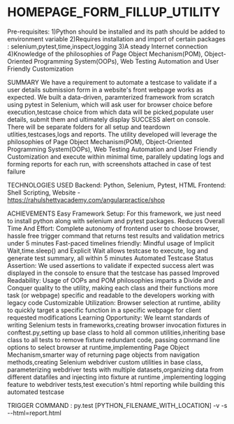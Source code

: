 # HOMEPAGE_FORM_FILLUP_UTILITY 

Pre-requisites:
1)Python should be installed and its path should be added to environment variable 
2)Requires installation and import of certain packages : selenium,pytest,time,inspect,logging
3)A steady Internet connection
4)Knowledge of the philosophies of Page Object Mechanism(POM), Object-Oriented Programming System(OOPs), Web Testing Automation and User Friendly Customization

SUMMARY
We have a requirement to automate a testcase to validate if a user details submission form in a website's front webpage works as expected. We built a data-driven, paramterized framework from scratch using pytest in Selenium, which will ask user for browser choice before execution,testcase choice from which data will be picked,populate user details, submit them and ultimately display SUCCESS alert on console.
There will be separate folders for all setup and teardown utlities,testcases,logs and reports. The utility developed will leverage the philosophies of Page Object Mechanism(POM), Object-Oriented Programming System(OOPs), Web Testing Automation and User Friendly Customization and execute within minimal time, parallely updating logs and forming reports for each run, with screenshots attached in case of test failure

TECHNOLOGIES USED
Backend: Python, Selenium, Pytest, HTML
Frontend: Shell Scripting, Website - https://rahulshettyacademy.com/angularpractice/shop

ACHIEVEMENTS
Easy Framework Setup: For this framework, we just need to install python along with selenium and pytest packages.
Reduces Overall Time And Effort: Complete autonomy of frontend user to choose browser, hassle free trigger command that returns test results and validation metrics under 5 minutes
Fast-paced timelines friendly: Mindful usage of Implicit Wait,time.sleep() and Explicit Wait allows testcase to execute, log and generate test summary, all within 5 minutes
Automated Testcase Status Assertion: We used assertions to validate if expected success alert was displayed in the console to ensure that the testcase has passed
Improved Readability: Usage of OOPs and POM philosophies imparts a Divide and Conquer quality to the utility, making each class and their functions more task (or webpage) specific and readable to the developers working with legacy code
Customizable Utilization: Browser selection at runtime, ability to quickly target a specific function in a specific webpage for client requested modifications
Learning Opportunity: We learnt standards of writing Selenium tests in frameworks,creating browser invocation fixtures in conftest.py,setting up base class to hold all common utilities,inheriting base class to all tests to remove fixture redundant code, passing command line options to select browser at runtime,implementing Page Object Mechanism,smarter way of returning page objects from navigation methods,creating Selenium webdriver custom utilities in base class, parameterizing webdriver tests with multiple datasets,organizing data from different datafiles and injecting into fixture at runtime ,implementing logging feature to webdriver tests,test execution's html reporting while building this automated testcase

TRIGGER COMMAND : 
py.test [PYTHON_FILENAME_WITH_LOCATION] -v -s --html=report.html